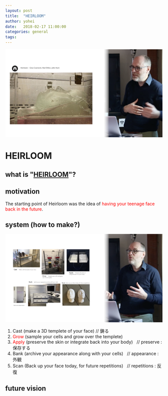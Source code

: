 ```yaml
---
layout: post
title:  "HEIRLOOM"
author: yohei
date:   2018-02-17 11:00:00
categories: general
tags: 
---
```


<img src="/images/heirloom.png" width="500px">

# HEIRLOOM
## what is "[HEIRLOOM](https://www.ginaczarnecki.com/heirloom)"?


## motivation
The starting point of Heirloom was the idea of <font color="red">having your teenage face back in the future</font>.

## system (how to make?)
<img src="/images/heirloom_02.png" width="500px">

1. Cast (make a 3D templete of your face)   // 鋳る<br>
2. <font color="red">Grow</font> (sample your cells and grow over the templete)<br>
3. <font color="red">Apply</font> (preserve the skin or integrate back into your body)   // preserve : 保存する<br>
4. Bank (archive your appearance along with your cells)   // appearance : 外観<br>
5. Scan (Back up your face today, for future repetitions)   // repetitions : 反復<br>

## future vision



